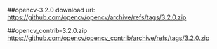 ##opencv-3.2.0 download url:
https://github.com/opencv/opencv/archive/refs/tags/3.2.0.zip

##opencv_contrib-3.2.0.zip
https://github.com/opencv/opencv_contrib/archive/refs/tags/3.2.0.zip